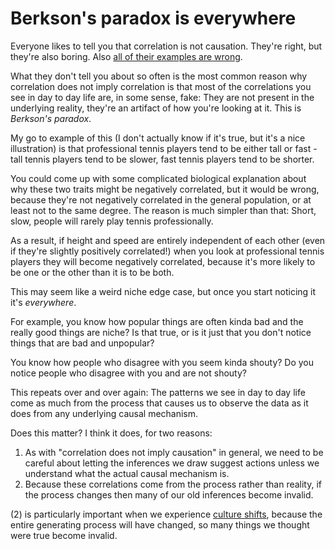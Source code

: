 # Berkson's paradox is everywhere

Everyone likes to tell you that correlation is not causation. They're right, but they're also boring. Also [all of their examples are wrong](https://www.drmaciver.com/2014/05/spurious-correlations-and-causation/).

What they don't tell you about so often is the most common reason why correlation does not imply correlation is that most of the correlations you see in day to day life are, in some sense, fake: They are not present in the underlying reality, they're an artifact of how you're looking at it. This is *Berkson's paradox*.

My go to example of this (I don't actually know if it's true, but it's a nice illustration) is that professional tennis players tend to be either tall or fast - tall tennis players tend to be slower, fast tennis players tend to be shorter.

You could come up with some complicated biological explanation about why these two traits might be negatively correlated, but it would be wrong, because they're not negatively correlated in the general population, or at least not to the same degree. The reason is much simpler than that: Short, slow, people will rarely play tennis professionally.

As a result, if height and speed are entirely independent of each other (even if they're slightly positively correlated!) when you look at professional tennis players they will become negatively correlated, because it's more likely to be one or the other than it is to be both.

This may seem like a weird niche edge case, but once you start noticing it it's *everywhere*.

For example, you know how popular things are often kinda bad and the really good things are niche? Is that true, or is it just that you don't notice things that are bad and unpopular?

You know how people who disagree with you seem kinda shouty? Do you notice people who disagree with you and are not shouty?

This repeats over and over again: The patterns we see in day to day life come as much from the process that causes us to observe the data as it does from any underlying causal mechanism.

Does this matter? I think it does, for two reasons:

1. As with "correlation does not imply causation" in general, we need to be careful about letting the inferences we draw suggest actions unless we understand what the actual causal mechanism is.
2. Because these correlations come from the process rather than reality, if the process changes then many of our old inferences become invalid.

(2) is particularly important when we experience [culture shifts](https://notebook.drmaciver.com/posts/2020-02-28-06:33.html), because the entire generating process will have changed, so many things we thought were true become invalid.
